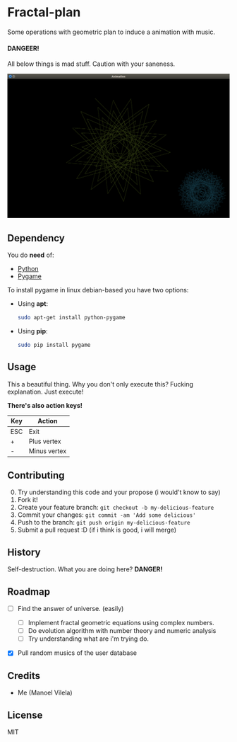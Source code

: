 # Fractal-plan

Some operations with geometric plan to induce a animation with music.

#### DANGEER!

All below things is mad stuff. Caution with your saneness.

![mad-graph](fractal-plan.png)

## Dependency

You do **need** of:
  * [Python](https://www.python.org/)
  * [Pygame](http://www.pygame.org/download.shtml)

To install pygame in linux debian-based you have two options:

  * Using **apt**:
    ```bash
    sudo apt-get install python-pygame
    ```
 
  * Using **pip**:
    ```bash
    sudo pip install pygame
    ```

## Usage

This a beautiful thing. Why you don't only execute this? Fucking explanation. Just execute!

__There's also action keys!__

| Key  |      Action       |
|------| ----------------  |
| ESC  |  Exit             |
|  +   |  Plus vertex      |
|  -   |  Minus vertex	   |
	
## Contributing

0. Try understanding this code and your propose (i would't know to say)
1. Fork it!
2. Create your feature branch: `git checkout -b my-delicious-feature`
3. Commit your changes: `git commit -am 'Add some delicious'`
4. Push to the branch: `git push origin my-delicious-feature`
5. Submit a pull request :D (if i think is good, i will merge)

## History

Self-destruction. What you are doing here? **DANGER!**

## Roadmap 
  - [ ] Find the answer of universe. (easily)
  	- [ ] Implement fractal geometric equations using complex numbers.
  	- [ ] Do evolution algorithm with number theory and numeric analysis
  	- [ ] Try understanding what are i'm trying do.
  - [X] Pull random musics of the user database


## Credits
  - Me (Manoel Vilela)

## License

MIT 